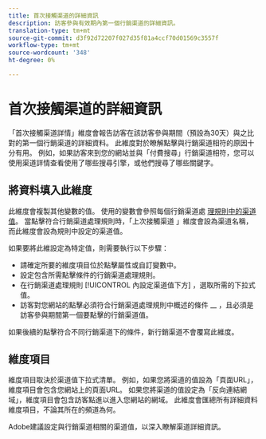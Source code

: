 ```yaml
---
title: 首次接觸渠道的詳細資訊
description: 訪客參與有效期內第一個行銷渠道的詳細資訊。
translation-type: tm+mt
source-git-commit: d3f92d72207f027d35f81a4ccf70d01569c3557f
workflow-type: tm+mt
source-wordcount: '348'
ht-degree: 0%

---
```



# 首次接觸渠道的詳細資訊

「首次接觸渠道詳情」維度會報告訪客在該訪客參與期間（預設為30天）與之比對的第一個行銷渠道的詳細資料。 此維度對於瞭解點擊與行銷渠道相符的原因十分有用。 例如，如果訪客來到您的網站並與「付費搜尋」行銷渠道相符，您可以使用渠道詳情查看使用了哪些搜尋引擎，或他們搜尋了哪些關鍵字。

## 將資料填入此維度

此維度會複製其他變數的值。 使用的變數會參照每個行銷渠道處 [理規則中的渠道值](/help/admin/admin/marketing-channels-admin.md)。 當點擊符合行銷渠道處理規則時，「上次接觸渠道 [](last-touch-channel.md) 」維度會設為渠道名稱，而此維度會設為規則中設定的渠道值。

如果要將此維設定為特定值，則需要執行以下步驟：

* 請確定所要的維度項目位於點擊屬性或自訂變數中。
* 設定包含所需點擊條件的行銷渠道處理規則。
* 在行銷渠道處理規則 [!UICONTROL 內設定渠道值下方] ，選取所需的下拉式值。
* 訪客對您網站的點擊必須符合行銷渠道處理規則中概述的條件 __ ，且必須是訪客參與期間第一個要點擊的行銷渠道值。

如果後續的點擊符合不同行銷渠道下的條件，新行銷渠道不會覆寫此維度。

## 維度項目

維度項目取決於渠道值下拉式清單。 例如，如果您將渠道的值設為「頁面URL」，維度項目會包含您網站上的頁面URL。 如果您將渠道的值設定為「反向連結網域」，維度項目會包含訪客點進以進入您網站的網域。 此維度會匯總所有詳細資料維度項目，不論其所在的頻道為何。

Adobe建議設定與行銷渠道相關的渠道值，以深入瞭解渠道詳細資訊。
